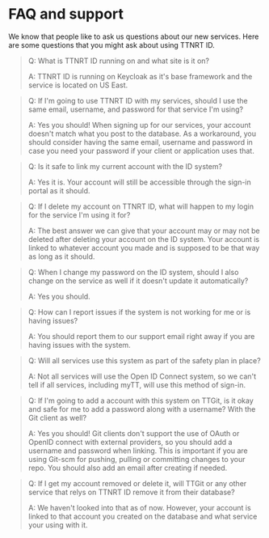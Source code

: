 # FAQ and support

We know that people like to ask us questions about our new services. Here are some questions that you might ask about using TTNRT ID.

> Q: What is TTNRT ID running on and what site is it on?
>
> A: TTNRT ID is running on Keycloak as it's base framework and the service is located on US East.

> Q: If I'm going to use TTNRT ID with my services, should I use the same email, username, and password for that service I'm using?
>
> A: Yes you should! When signing up for our services, your account doesn't match what you post to the database. As a workaround, you should consider having the same email, username and password in case you need your password if your client or application uses that.

> Q: Is it safe to link my current account with the ID system?
>
> A: Yes it is. Your account will still be accessible through the sign-in portal as it should.

> Q: If I delete my account on TTNRT ID, what will happen to my login for the service I'm using it for?
>
> A: The best answer we can give that your account may or may not be deleted after deleting your account on the ID system. Your account is linked to whatever account you made and is supposed to be that way as long as it should.

> Q: When I change my password on the ID system, should I also change on the service as well if it doesn't update it automatically?
>
> A: Yes you should.

> Q: How can I report issues if the system is not working for me or is having issues?
>
> A: You should report them to our support email right away if you are having issues with the system.

> Q: Will all services use this system as part of the safety plan in place?
>
> A: Not all services will use the Open ID Connect system, so we can't tell if all services, including myTT, will use this method of sign-in.

> Q: If I'm going to add a account with this system on TTGit, is it okay and safe for me to add a password along with a username? With the Git client as well?
>
> A: Yes you should! Git clients don't support the use of OAuth or OpenID connect with external providers, so you should add a username and password when linking. This is important if you are using Git-scm for pushing, pulling or committing changes to your repo. You should also add an email after creating if needed.

> Q: If I get my account removed or delete it, will TTGit or any other service that relys on TTNRT ID remove it from their database?
>
> A: We haven't looked into that as of now. However, your account is linked to that account you created on the database and what service your using with it.